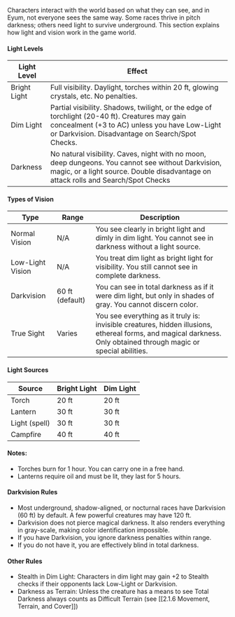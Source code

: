 Characters interact with the world based on what they can see, and in Eyum, not everyone sees the same way. Some races thrive in pitch darkness; others need light to survive underground. This section explains how light and vision work in the game world.

#### Light Levels

| Light Level  | Effect                                                                                                                                                                                              |
| ------------ | --------------------------------------------------------------------------------------------------------------------------------------------------------------------------------------------------- |
| Bright Light | Full visibility. Daylight, torches within 20 ft, glowing crystals, etc. No penalties.                                                                                                               |
| Dim Light    | Partial visibility. Shadows, twilight, or the edge of torchlight (20-40 ft). Creatures may gain concealment (+3 to AC) unless you have Low-Light or Darkvision. Disadvantage on Search/Spot Checks. |
| Darkness     | No natural visibility. Caves, night with no moon, deep dungeons. You cannot see without Darkvision, magic, or a light source. Double disadvantage on attack rolls and Search/Spot Checks            |
#### Types of Vision

| Type             | Range           | Description                                                                                                                                                       |
| ---------------- | --------------- | ----------------------------------------------------------------------------------------------------------------------------------------------------------------- |
| Normal Vision    | N/A             | You see clearly in bright light and dimly in dim light. You cannot see in darkness without a light source.                                                        |
| Low-Light Vision | N/A             | You treat dim light as bright light for visibility. You still cannot see in complete darkness.                                                                    |
| Darkvision       | 60 ft (default) | You can see in total darkness as if it were dim light, but only in shades of gray. You cannot discern color.                                                      |
| True Sight       | Varies          | You see everything as it truly is: invisible creatures, hidden illusions, ethereal forms, and magical darkness. Only obtained through magic or special abilities. |
#### Light Sources

| Source        | Bright Light     | Dim Light |
| ------------- | ---------------- | --------- |
| Torch         | 20 ft            | 20 ft     |
| Lantern       | 30 ft            | 30 ft     |
| Light (spell) | 30 ft            | 30 ft     |
| Campfire      | 40 ft            | 40 ft     |
#### Notes:
- Torches burn for 1 hour. You can carry one in a free hand.
- Lanterns require oil and must be lit, they last for 5 hours.
#### Darkvision Rules
- Most underground, shadow-aligned, or nocturnal races have Darkvision (60 ft) by default. A few powerful creatures may have 120 ft.
- Darkvision does not pierce magical darkness. It also renders everything in gray-scale, making color identification impossible.
- If you have Darkvision, you ignore darkness penalties within range.
- If you do not have it, you are effectively blind in total darkness.
#### Other Rules
- Stealth in Dim Light: Characters in dim light may gain +2 to Stealth checks if their opponents lack Low-Light or Darkvision.
- Darkness as Terrain: Unless the creature has a means to see Total Darkness always counts as Difficult Terrain (see [[2.1.6 Movement, Terrain, and Cover]])